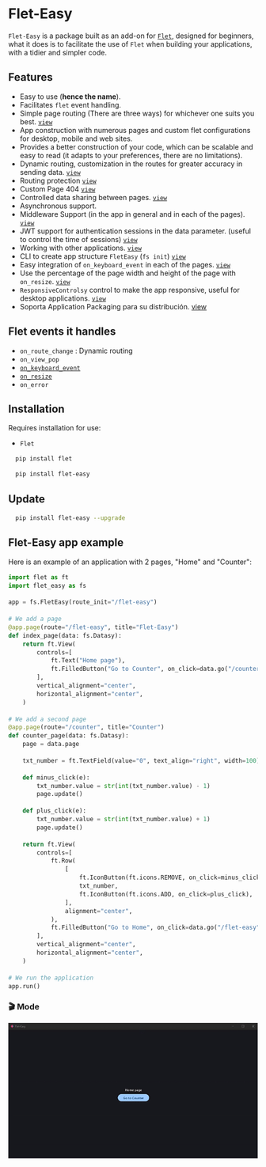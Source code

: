 # Flet-Easy
`Flet-Easy` is a package built as an add-on for [`Flet`](https://github.com/flet-dev/flet), designed for beginners, what it does is to facilitate the use of `Flet` when building your applications, with a tidier and simpler code.

## Features
* Easy to use (**hence the name**).
* Facilitates `flet` event handling.
* Simple page routing (There are three ways) for whichever one suits you best. [`view`](/flet-easy/dynamic-routes/)
* App construction with numerous pages and custom flet configurations for desktop, mobile and web sites.
* Provides a better construction of your code, which can be scalable and easy to read (it adapts to your preferences, there are no limitations).
* Dynamic routing, customization in the routes for greater accuracy in sending data. [`view`](/flet-easy/dynamic-routes/#custom-validation)
* Routing protection [`view`](/flet-easy/Customized-app/Route-protection/)
* Custom Page 404 [`view`](/flet-easy/Customized-app/Page-404/)
* Controlled data sharing between pages. [`view`](/flet-easy/Data-sharing-between-pages/)
* Asynchronous support.
* Middleware Support (in the app in general and in each of the pages). [`view`](/flet-easy/Midleware/)
* JWT support for authentication sessions in the data parameter. (useful to control the time of sessions) [`view`](/flet-easy/Basic-JWT/)
* Working with other applications. [`view`](/flet-easy/Data-sharing-between-pages/)
* CLI to create app structure `FletEasy` (`fs init`) [`view`](/flet-easy/CLI-to-create-app/)
* Easy integration of `on_keyboard_event` in each of the pages. [`view`](/flet-easy/Events/keyboard-event/)
* Use the percentage of the page width and height of the page with `on_resize`. [`view`](/flet-easy/Events/On-resize/)
* `ResponsiveControlsy` control to make the app responsive, useful for desktop applications. [`view`](/flet-easy/ResponsiveControlsy/)
* Soporta Application Packaging para su distribución. [view](https://flet.dev/docs/publish)

## Flet events it handles

- `on_route_change` :  Dynamic routing
- `on_view_pop`
- [`on_keyboard_event`](/flet-easy/Events/keyboard-event/)
- [`on_resize`](/flet-easy/Events/On-resize/)
- `on_error`


## Installation

Requires installation for use:

* `Flet`
  
```bash
  pip install flet
```
```bash
  pip install flet-easy
```

## Update

```bash
  pip install flet-easy --upgrade
```

## Flet-Easy app example
Here is an example of an application with 2 pages, "Home" and "Counter":

```python hl_lines="4 7 19 50"
import flet as ft
import flet_easy as fs

app = fs.FletEasy(route_init="/flet-easy")

# We add a page
@app.page(route="/flet-easy", title="Flet-Easy")
def index_page(data: fs.Datasy):
    return ft.View(
        controls=[
            ft.Text("Home page"),
            ft.FilledButton("Go to Counter", on_click=data.go("/counter")),
        ],
        vertical_alignment="center",
        horizontal_alignment="center",
    )

# We add a second page
@app.page(route="/counter", title="Counter")
def counter_page(data: fs.Datasy):
    page = data.page

    txt_number = ft.TextField(value="0", text_align="right", width=100)

    def minus_click(e):
        txt_number.value = str(int(txt_number.value) - 1)
        page.update()

    def plus_click(e):
        txt_number.value = str(int(txt_number.value) + 1)
        page.update()

    return ft.View(
        controls=[
            ft.Row(
                [
                    ft.IconButton(ft.icons.REMOVE, on_click=minus_click),
                    txt_number,
                    ft.IconButton(ft.icons.ADD, on_click=plus_click),
                ],
                alignment="center",
            ),
            ft.FilledButton("Go to Home", on_click=data.go("/flet-easy")),
        ],
        vertical_alignment="center",
        horizontal_alignment="center",
    )

# We run the application
app.run()
```

### 🎬 **Mode**
![app example](assets/gifs/app-example.gif "app example")